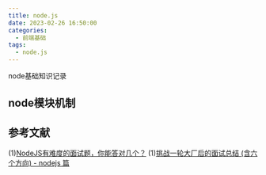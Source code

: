 ```yaml
---
title: node.js
date: 2023-02-26 16:50:00
categories:
  - 前端基础
tags:
  - node.js
---
```

node基础知识记录
<!-- more -->

## node模块机制
## 参考文献
(1)[NodeJS有难度的面试题，你能答对几个？](https://juejin.cn/post/6844903951742025736)
(1)[挑战一轮大厂后的面试总结 (含六个方向) - nodejs 篇](https://juejin.cn/post/6844904071501971469)
